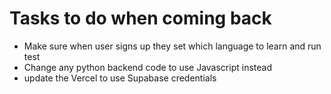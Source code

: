 # Tasks to do when coming back
- Make sure when user signs up they set which language to learn and run test
- Change any python backend code to use Javascript instead
- update the Vercel to use Supabase credentials